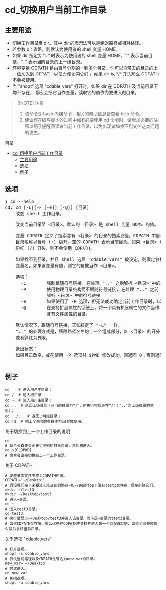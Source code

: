 # cd_切换用户当前工作目录

## 主要用途

- 切换工作目录至 dir。其中 dir 的表示法可以是绝对路径或相对路径。
- 若参数 dir 省略，则默认为使用者的 shell 变量 HOME。
- 如果 dir 指定为 "~" 时表示为使用者的 shell 变量 HOME，"." 表示当前目录，".." 表示当前目录的上一级目录。
- 环境变量 CDPATH 是由冒号分割的一到多个目录，你可以将常去的目录的上一级加入到 CDPATH 以便方便访问它们；
  如果 dir 以 "/" 开头那么 CDPATH 不会被使用。
- 当 "shopt" 选项 "cdable_vars" 打开时，如果 dir 在 CDPATH 及当前目录下均不存在，
  那么会把它当作变量，读取它的值作为要进入的目录。

> [!NOTE] 注意
> 1. 该命令是 bash 内建命令，相关的帮助信息请查看 help 命令。
> 2. 建议您在编写脚本的过程中如有必要使用 cd 命令时，请增加必要的注释以用于提醒阅读者当前工作目录，以免出现诸如找不到文件这类问题的发生。

目录

- [cd\_切换用户当前工作目录](#cd_切换用户当前工作目录)
  - [主要用途](#主要用途)
  - [选项](#选项)
  - [例子](#例子)


## 选项

<pre>
❯ cd --help
cd: cd [-L|[-P [-e]] [-@]] [目录]
    改变 shell 工作目录。

    改变当前目录至 <目录>。默认的 <目录> 是 shell 变量 HOME 的值。

    变量 CDPATH 定义了搜索含有 <目录> 的目录的搜索路径。CDPATH 中额外的
    目录名称以冒号 (:) 隔开。空的 CDPATH 表示当前目录。如果 <目录> 以
    斜杠 (/) 开头，则不会使用 CDPATH。

    如果找不到目录，并且 shell 选项 "cdable_vars" 被设定，则假定参数是一个
    变量名。如果该变量有值，则它的值被当作 <目录>。

    选项：
      -L        强制跟随符号链接: 在处理 ".." 之后解析 <目录> 中的符号链接
      -P        使用物理目录结构而不跟随符号链接: 在处理 ".." 之前
                解析 <目录> 中的符号链接
      -e        如果使用了 -P 选项，但无法成功确定当前工作目录时，以非零状态退出
      -@        在支持扩展属性的系统上，将一个具有扩展属性的文件当作
                含有文件属性的目录。

    默认情况下，跟随符号链接，正如指定了 "-L" 一样。
    ".." 的处理方式是，移除路径名中的上一个组成部分，以 <目录> 的开头
    或者斜杠为界限。

    退出状态：
    如果目录改变，或在使用 -P 选项时 $PWD 修改成功，则返回 0；否则返回非零。

</pre>

## 例子

```shell
cd    # 进入用户主目录；
cd /  # 进入根目录
cd ~  # 进入用户主目录；
cd ..  # 返回上级目录（若当前目录为“/“，则执行完后还在“/"；".."为上级目录的意思）；
cd ../..  # 返回上两级目录；
cd !$  # 把上个命令的参数作为cd参数使用。
```

关于切换到上一个工作目录的说明

```shell
cd -
# 命令会首先显示要切换到的目标目录，然后再进入。
cd ${OLDPWD}
# 命令会直接切换到上一个工作目录。
```

关于 CDPATH

```shell
# 设置桌面文件夹作为CDPATH的值。
CDPATH='~/Desktop'
# 假设我们接下来要演示涉及到的路径~和~/Desktop下没有test3文件夹，现在新建它们。
mkdir ~/test3
mkdir ~/Desktop/test3
# 进入~目录。
cd ~
# 进入test3目录。
cd test3
# 执行后显示~/Desktop/test3并进入该目录，而不是~目录的test3目录。
# 如果CDPATH存在值，那么优先在CDPATH中查找并进入第一个匹配成功的，如果全部失败那么最后尝试当前目录。
```

关于选项 "cdable_vars"

```shell
# 打开选项。
shopt -s cdable_vars
# 假设当前路径以及CDPATH没有名为new_var的目录。
new_var='~/Desktop'
# 尝试进入。
cd new_var
# 关闭选项。
shopt -u cdable_vars
```
